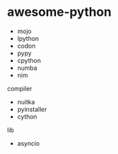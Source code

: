 # awesome-python
- mojo
- lpython
- codon
- pypy
- cpython
- numba
- nim

compiler
- nuitka
- pyinstaller
- cython

lib
- asyncio
  
